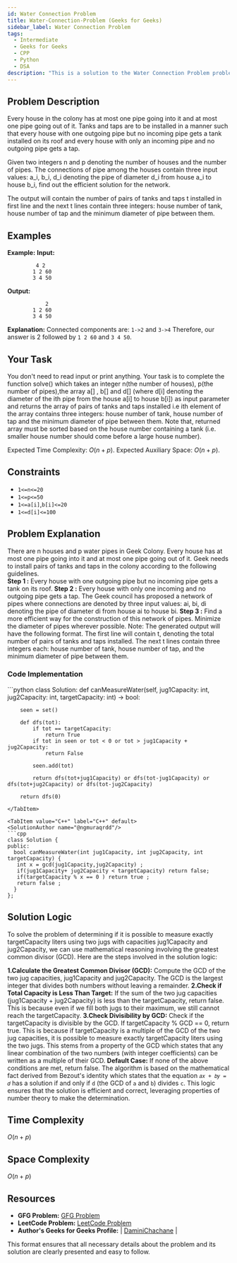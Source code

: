 ```yaml
---
id: Water Connection Problem
title: Water-Connection-Problem (Geeks for Geeks)
sidebar_label: Water Connection Problem
tags:
  - Intermediate
  - Geeks for Geeks
  - CPP
  - Python
  - DSA
description: "This is a solution to the Water Connection Problem problem on Geeks for Geeks."
---
```


## Problem Description

Every house in the colony has at most one pipe going into it and at most one pipe going out of it. Tanks and taps are to be installed in a manner such that every house with one outgoing pipe but no incoming pipe gets a tank installed on its roof and every house with only an incoming pipe and no outgoing pipe gets a tap.

Given two integers n and p denoting the number of houses and the number of pipes. The connections of pipe among the houses contain three input values: a_i, b_i, d_i denoting the pipe of diameter d_i from house a_i to house b_i, find out the efficient solution for the network. 

The output will contain the number of pairs of tanks and taps t installed in first line and the next t lines contain three integers: house number of tank, house number of tap and the minimum diameter of pipe between them.


## Examples

**Example:**
**Input:** 
```
         4 2
        1 2 60
        3 4 50
```
**Output:** 
```
            2
        1 2 60
        3 4 50
```
**Explanation:**
Connected components are: `1->2` and `3->4`
Therefore, our answer is 2 followed by `1 2 60` and `3 4 50`.
## Your Task
You don't need to read input or print anything. Your task is to complete the function solve() which takes an integer n(the number of houses), p(the number of pipes),the array a[] , b[] and d[] (where d[i] denoting the diameter of the ith pipe from the house a[i] to house b[i]) as input parameter and returns the array of pairs of tanks and taps installed i.e ith element of the array contains three integers: house number of tank, house number of tap and the minimum diameter of pipe between them. Note that, returned array must be sorted based on the house number containing a tank (i.e. smaller house number should come before a large house number).

Expected Time Complexity:  $O(n+p)$.
Expected Auxiliary Space: $O(n+p)$.

## Constraints

- `1<=n<=20`
- `1<=p<=50`
- `1<=a[i]`,`b[i]<=20`
- `1<=d[i]<=100`

## Problem Explanation

There are n houses and p water pipes in Geek Colony. Every house has at most one pipe going into it and at most one pipe going out of it. Geek needs to install pairs of tanks and taps in the colony according to the following guidelines.  
**Step 1 :** Every house with one outgoing pipe but no incoming pipe gets a tank on its roof.
**Step 2 :** Every house with only one incoming and no outgoing pipe gets a tap.
The Geek council has proposed a network of pipes where connections are denoted by three input values: ai, bi, di denoting the pipe of diameter di from house ai to house bi.
**Step 3 :** Find a more efficient way for the construction of this network of pipes. Minimize the diameter of pipes wherever possible.
Note: The generated output will have the following format. The first line will contain t, denoting the total number of pairs of tanks and taps installed. The next t lines contain three integers each: house number of tank, house number of tap, and the minimum diameter of pipe between them.



### Code Implementation

<Tabs>
  <TabItem value="Python" label="Python" default>
  <SolutionAuthor name="@ngmuraqrdd"/>
  ```python
class Solution:
    def canMeasureWater(self, jug1Capacity: int, jug2Capacity: int, targetCapacity: int) -> bool:

        seen = set()

        def dfs(tot):
            if tot == targetCapacity:
                return True
            if tot in seen or tot < 0 or tot > jug1Capacity + jug2Capacity:
                return False
            
            seen.add(tot)

            return dfs(tot+jug1Capacity) or dfs(tot-jug1Capacity) or dfs(tot+jug2Capacity) or dfs(tot-jug2Capacity)
        
        return dfs(0)
  ```
  </TabItem>

  <TabItem value="C++" label="C++" default>
  <SolutionAuthor name="@ngmuraqrdd"/>
  ```cpp
class Solution {
public:
    bool canMeasureWater(int jug1Capacity, int jug2Capacity, int targetCapacity) {
     int x = gcd(jug1Capacity,jug2Capacity) ;
     if(jug1Capacity+ jug2Capacity < targetCapacity) return false;
     if(targetCapacity % x == 0 ) return true ;
     return false ;
    }
};
  ```
  </TabItem>
</Tabs>

## Solution Logic
To solve the problem of determining if it is possible to measure exactly targetCapacity liters using two jugs with capacities jug1Capacity and jug2Capacity, we can use mathematical reasoning involving the greatest common divisor (GCD). Here are the steps involved in the solution logic:

**1.Calculate the Greatest Common Divisor (GCD):** Compute the GCD of the two jug capacities, jug1Capacity and jug2Capacity. The GCD is the largest integer that divides both numbers without leaving a remainder.
**2.Check if Total Capacity is Less Than Target:** If the sum of the two jug capacities (jug1Capacity + jug2Capacity) is less than the targetCapacity, return false. This is because even if we fill both jugs to their maximum, we still cannot reach the targetCapacity.
**3.Check Divisibility by GCD:** Check if the targetCapacity is divisible by the GCD. If targetCapacity % GCD == 0, return true. This is because if targetCapacity is a multiple of the GCD of the two jug capacities, it is possible to measure exactly targetCapacity liters using the two jugs. This stems from a property of the GCD which states that any linear combination of the two numbers (with integer coefficients) can be written as a multiple of their GCD.
**Default Case:** If none of the above conditions are met, return false.
The algorithm is based on the mathematical fact derived from Bezout's identity which states that the equation `𝑎𝑥 + 𝑏𝑦 = 𝑑` has a solution if and only if `d` (the GCD of `a` and `b`) divides `c`.
This logic ensures that the solution is efficient and correct, leveraging properties of number theory to make the determination.
## Time Complexity

$O(n+p)$

## Space Complexity

$O(n+p)$

## Resources

- **GFG Problem:** [GFG Problem](https://www.geeksforgeeks.org/problems/water-connection-problem5822/)
- **LeetCode Problem:** [LeetCode Problem](https://leetcode.com/problems/water-and-jug-problem/)
- **Author's Geeks for Geeks Profile:**  | [DaminiChachane](https://leetcode.com/u/divcxl15/) |

This format ensures that all necessary details about the problem and its solution are clearly presented and easy to follow.
